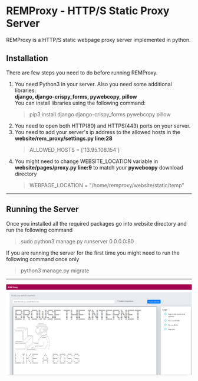 
# REMProxy -  HTTP/S Static Proxy Server

REMProxy is a HTTP/S static webpage proxy server implemented in python.
## Installation
There are few steps you need to do before running REMProxy.
 1. You need Python3 in your server. Also you need some additional libraries: <br>
**django, django-crispy_forms, pywebcopy, pillow** <br>
You can install libraries using the following command:
	>pip3 install django django-crispy_forms pywebcopy pillow
2. You need to open both HTTP(80) and HTTPS(443) ports on your server. 
3. You need to add your server's ip address to the allowed hosts in the **website/rem_proxy/settings.py line:28**
	>ALLOWED_HOSTS = ['13.95.108.154']
4. You might need to change WEBSITE_LOCATION variable in **website/pages/proxy.py line:9** to match your **pywebcopy** download directory
	>WEBPAGE_LOCATION = "/home/remproxy/website/static/temp"
------
## Running the Server
Once you installed all the required packages go into website directory and run the following command <br>
>sudo python3 manage.py runserver 0.0.0.0:80 <br>

If you are running the server for the first time you might need to run the following command once only <br>
>python3 manage.py migrate
------
![Screenshot of Page](https://github.com/ekremcet/ProxyServer/blob/master/img/screenshot.PNG?raw=true "Hey")
